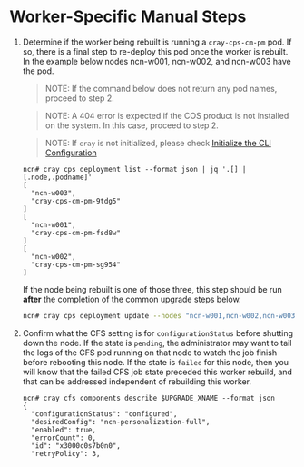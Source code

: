 # Worker-Specific Manual Steps

1. Determine if the worker being rebuilt is running a `cray-cps-cm-pm` pod. If so, there is a final step to re-deploy
   this pod once the worker is rebuilt. In the example below nodes ncn-w001, ncn-w002, and ncn-w003 have the pod.

   > NOTE: If the command below does not return any pod names, proceed to step 2.

   > NOTE: A 404 error is expected if the COS product is not installed on the system. In this case, proceed to step 2.

   > NOTE: If `cray` is not initialized, please check [Initialize the CLI Configuration](https://stash.us.cray.com/projects/CSM/repos/docs-csm/browse/operations/validate_csm_health.md#uas-uai-init-cli-init)

    ```text
    ncn# cray cps deployment list --format json | jq '.[] | [.node,.podname]'
    [
      "ncn-w003",
      "cray-cps-cm-pm-9tdg5"
    ]
    [
      "ncn-w001",
      "cray-cps-cm-pm-fsd8w"
    ]
    [
      "ncn-w002",
      "cray-cps-cm-pm-sg954"
    ]
    ```

    If the node being rebuilt is one of those three, this step should be run **after** the completion of the common
   upgrade steps below.

    ```bash
    ncn# cray cps deployment update --nodes "ncn-w001,ncn-w002,ncn-w003"
    ```

2. Confirm what the CFS setting is for `configurationStatus` before shutting down the node. If the state is `pending`,
   the administrator may want to tail the logs of the CFS pod running on that node to watch the job finish
   before rebooting this node. If the state is `failed` for this node, then you will know that the failed CFS job state
   preceded this worker rebuild, and that can be addressed independent of rebuilding this worker.

   ```text
   ncn# cray cfs components describe $UPGRADE_XNAME --format json
   {
     "configurationStatus": "configured",
     "desiredConfig": "ncn-personalization-full",
     "enabled": true,
     "errorCount": 0,
     "id": "x3000c0s7b0n0",
     "retryPolicy": 3,
    ```
